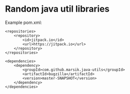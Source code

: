 # Random java util libraries

Example pom.xml:

```
<repositories>
    <repository>
        <id>jitpack.io</id>
        <url>https://jitpack.io</url>
    </repository>
</repositories>
```

```
<dependencies>
    <dependency>
        <groupId>com.github.marsik.java-utils</groupId>
        <artifactId>bugzilla</artifactId>
        <version>master-SNAPSHOT</version>
    </dependency>
</dependencies>
```
